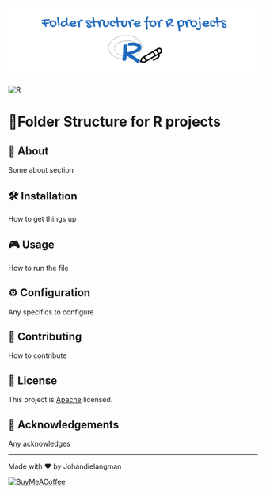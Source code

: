 ![banner](docs/images/banner.png)

![R](https://img.shields.io/badge/r-%23276DC3.svg?style=for-the-badge&logo=r&logoColor=white)

# 📝Folder Structure for R projects

## 📜 About

Some about section


## 🛠️ Installation

How to get things up

## 🎮 Usage

How to run the file

## ⚙️ Configuration

Any specifics to configure

## 🤝 Contributing

How to contribute

## 📝 License

This project is [Apache](http://www.apache.org/licenses/LICENSE-2.0) licensed.

## 🙏 Acknowledgements

Any acknowledges 

---

Made with ❤️ by Johandielangman

[![BuyMeACoffee](https://img.shields.io/badge/Buy_Me_A_Coffee-FFDD00?style=for-the-badge&logo=buy-me-a-coffee&logoColor=black)](https://buymeacoffee.com/johanlangman)